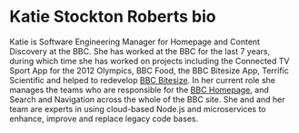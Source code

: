 # Katie Stockton Roberts bio

Katie is Software Engineering Manager for Homepage and Content Discovery at the BBC.  She has worked at the BBC for the last 7 years, during which time she has worked on projects including the Connected TV Sport App for the 2012 Olympics, BBC Food, the BBC Bitesize App, Terrific Scientific and helped to redevelop <a href="http://www.bbc.com/bitesize">BBC Bitesize</a>.  In her current role she manages the teams who are responsible for the <a href="https://www.bbc.co.uk"> BBC Homepage</a>, and Search and Navigation across the whole of the BBC site.  She and and her team are experts in using cloud-based Node.js and microservices to enhance, improve and replace legacy code bases.
